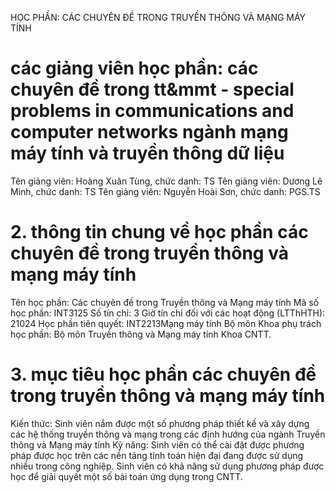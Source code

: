 HỌC PHẦN: CÁC CHUYÊN ĐỀ TRONG TRUYỀN THÔNG VÀ MẠNG MÁY TÍNH
# các giảng viên học phần: các chuyên đề trong tt&mmt  - special problems in communications and computer networks ngành mạng máy tính và truyền thông dữ liệu
Tên giảng viên: Hoàng Xuân Tùng, chức danh: TS
Tên giảng viên: Dương Lê Minh, chức danh: TS
Tên giảng viên: Nguyễn Hoài Sơn, chức danh: PGS.TS
# 2. thông tin chung về học phần các chuyên đề trong truyền thông và mạng máy tính
Tên học phần: Các chuyên đề trong Truyền thông và Mạng máy tính Mã số học phần: INT3125 Số tín chỉ: 3 Giờ tín chỉ đối với các hoạt động (LTThHTH): 21024 Học phần tiên quyết: INT2213Mạng máy tính Bộ môn Khoa phụ trách học phần: Bộ môn Truyền thông và Mạng máy tính Khoa CNTT.
# 3. mục tiêu học phần các chuyên đề trong truyền thông và mạng máy tính
Kiến thức: Sinh viên nắm được một số phương pháp thiết kế và xây dựng các hệ thống truyền thông và mạng trong các định hướng của ngành Truyền thông và Mạng máy tính Kỹ năng: Sinh viên có thể cài đặt được phương pháp được học trên các nền tảng tính toán hiện đại đang được sử dụng nhiều trong công nghiệp. Sinh viên có khả năng sử dụng phương pháp được học để giải quyết một số bài toán ứng dụng trong CNTT.
